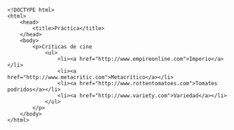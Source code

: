 <code>
&lt;!DOCTYPE html&gt;
&lt;html&gt;
    &lt;head&gt;
        &lt;title&gt;Práctica&lt;/title&gt;
    &lt;/head&gt;
    &lt;body&gt;
        &lt;p&gt;Críticas de cine
            &lt;ul&gt;
                &lt;li&gt;&lt;a href="http://www.empireonline.com"&gt;Imperio&lt;/a&gt;&lt;/li&gt;
                &lt;li&gt;&lt;a href="http://www.metacritic.com"&gt;Metacrítico&lt;/a&gt;&lt;/li&gt;
                &lt;li&gt;&lt;a href="http://www.rottentomatoes.com"&gt;Tomates podridos&lt;/a&gt;&lt;/li&gt;
                &lt;li&gt;&lt;a href="http://www.variety.com"&gt;Variedad&lt;/a&gt;&lt;/li&gt;
            &lt;/ul&gt;
        &lt;/p&gt;
    &lt;/body&gt;
&lt;/html&gt;
</code>